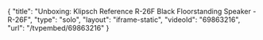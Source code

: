 {
    "title": "Unboxing: Klipsch Reference R-26F Black Floorstanding Speaker - R-26F",
    "type": "solo",
    "layout": "iframe-static",
    "videoId": "69863216",
    "url": "\/tvpembed\/69863216"
}